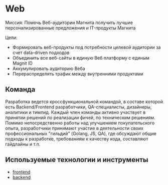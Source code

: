 # Web

Миссия: Помочь Веб-аудитории Магнита получить лучшие персонализированные предложения и IT-продукты Магнита

Цели:

* Формировать веб-продукты под потребности целевой аудитории за счет data-driven подходов
* Объединить все веб-сайты в единую Веб платформу с единым Magnit ID
* Аккумулировать аудиторию Веба
* Перераспределять трафик между внутренними продуктами

## Команда

Разработка ведется кроссфункциональной командой, в составе которой есть Backend/Frontend разработчики, QA-специалисты, дизайнеры, аналитики и тимлид. Каждый член команды активно участвует в принятии решений по реализации фичей, по техническим решениям. Помимо непосредственно работы над улучшением покупательского опыта, разработчики принимают участие в деятельности своих профессиональных "гильдий" (Golang, JS, QA), где обсуждают общие подходы к разработке, требованиям к качеству кода, составляют гайдлайны и т.п.

## Используемые технологии и инструменты

* [frontend](/tech/js.md)
* [backend](/tech/golang.md)
